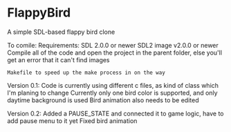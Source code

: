 # FlappyBird
A simple SDL-based flappy bird clone

To comile:
  Requirements:
    SDL 2.0.0 or newer
    SDL2 image v2.0.0 or newer
    Compile all of the code and open the project in the parent folder, else you'll get an error that it can't find images
    
    Makefile to speed up the make process in on the way

Version 0.1:
  Code is currently using different c files, as kind of class which I'm planing to change
  Currently only one bird color is supported, and only daytime background is used
  Bird animation also needs to be edited
  
Version 0.2:
  Added a PAUSE_STATE and connected it to game logic, have to add pause menu to it yet
  Fixed bird animation
